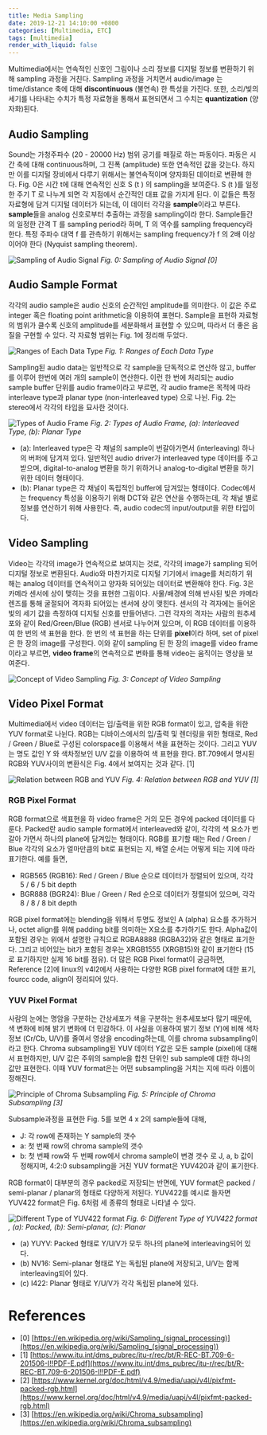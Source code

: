 ```yaml
---
title: Media Sampling
date: 2019-12-21 14:10:00 +0800
categories: [Multimedia, ETC]
tags: [multimedia]
render_with_liquid: false
---
```


Multimedia에서는 연속적인 신호인 그림이나 소리 정보를 디지털 정보를 변환하기 위해 sampling 과정을 거친다. Sampling 과정을 거치면서 audio/image 는 time/distance 축에 대해 **discontinuous** (불연속) 한 특성을 가진다. 또한, 소리/빛의 세기를 나타내는 수치가 특정 자료형을 통해서 표현되면서 그 수치는 **quantization** (양자화)된다.

## Audio Sampling

Sound는 가청주파수 (20 - 20000 Hz) 범위 공기를 매질로 하는 파동이다. 파동은 시간 축에 대해 continuous하며, 그 진폭 (amplitude) 또한 연속적인 값을 갖는다. 하지만 이를 디지털 장비에서 다루기 위해서는 불연속적이며 양자화된 데이터로 변환해 한다. Fig. 0은 시간 t에 대해 연속적인 신호 S (t ) 의 sampling을 보여준다. S (t )를 일정한 주기 T 로 나누게 되면 각 지점에서 순간적인 대표 값을 가지게 된다. 이 값들은 특정 자료형에 담겨 디지털 데이터가 되는데, 이 데이터 각각을 **sample**이라고 부른다. **sample**들을 analog 신호로부터 추출하는 과정을 sampling이라 한다. Sample들간의 일정한 간격 T 를 sampling period라 하며, T 의 역수를 sampling frequency라 한다. 특정 주파수 대역 f 를 관측하기 위해서는 sampling frequency가 f 의 2배 이상이어야 한다 (Nyquist sampling theorem).

![Sampling of Audio Signal](/assets/img/post/multimedia_etc/media_sampling/audio-sampling.png)
_Fig. 0: Sampling of Audio Signal [0]_

## Audio Sample Format

각각의 audio sample은 audio 신호의 순간적인 amplitude를 의미한다. 이 값은 주로 integer 혹은 floating point arithmetic을 이용하여 표현다. Sample을 표현하 자료형의 범위가 클수록 신호의 amplitude를  세분화해서 표현할 수 있으며, 따라서 더 좋은 음질을 구현할 수 있다. 각 자료형 범위는 Fig. 1에 정리해 두었다.

![Ranges of Each Data Type](/assets/img/post/multimedia_etc/media_sampling/range-of-number.png)
_Fig. 1: Ranges of Each Data Type_

Sampling된 audio data는 일반적으로 각 sample을 단독적으로 연산하 않고, buffer를 이루어 한번에 여러 개의 sample이 연산한다. 이런 한 번에 처리되는 audio sample buffer 단위를 audio  frame이라고 부르면, 각 audio frame은 목적에 따라 interleave type과 planar type (non-interleaved type) 으로 나뉜. Fig. 2는 stereo에서 각각의 타입을 묘사한 것이다. 

![Types of Audio Frame](/assets/img/post/multimedia_etc/media_sampling/audio-frame.png)
_Fig. 2: Types of Audio Frame, (a): Interleaved Type, (b): Planar Type_

- (a): Interleaved type은 각 채널의 sample이 번갈아가면서 (interleaving) 하나의 버퍼에 담겨져 있다. 일반적인 audio driver가 interleaved type 데이터를 주고받으며, digital-to-analog 변환을 하기 위하거나 analog-to-digital 변환을 하기 위한 데이터 형태이다.  
- (b): Planar type은 각 채널이 독립적인 buffer에 담겨있는 형태이다. Codec에서는 frequency 특성을 이용하기 위해 DCT와 같은 연산을 수행하는데, 각 채널 별로 정보를 연산하기 위해 사용한다. 즉, audio codec의 input/output을 위한 타입이다.

## Video Sampling

Video는 각각의 image가 연속적으로 보여지는 것로, 각각의 image가 sampling 되어 디지털 정보로 변환된다. Audio와 마찬가지로  디지털 기기에서 image를 처리하기 위해는 analog 데이터를 연속적이고 양자화 되어있는 데이터로 변환해야 한다.  Fig. 3은 카메라 센서에 상이 맺히는 것을 표현한 그림이다. 사물/배경에 의해 반사된 빛은 카메라 렌즈를 통해 굴절되어 격자화 되어있는 센서에 상이 맺힌다. 센서의 각 격자에는 들어온 빛의 세기 값을 측정하여 디지털 신호를 만들어낸다. 그런 각자의 격자는 사람의 원추세포와 같이 Red/Green/Blue (RGB) 센서로 나누어져 있으며, 이 RGB 데이터를 이용하여 한 번의 색 표현을 한다. 한 번의 색 표현을 하는 단위를 **pixel**이라 하며,  set of pixel은 한 장의 image를 구성한다. 이와 같이 sampling 된 한 장의 image를 video frame이라고 부르면, **video frame**의 연속적으로 변화를 통해 video는 움직이는 영상을 보여준다.

![Concept of Video Sampling](/assets/img/post/multimedia_etc/media_sampling/video-sampling.png)
_Fig. 3: Concept of Video Sampling_

## Video Pixel Format

Multimedia에서 video 데이터는 입/출력을 위한 RGB format이 있고, 압축을 위한 YUV format로 나뉜다. RGB는 디바이스에서의 입/출력 및 렌더링을 위한 형태로, Red / Green / Blue로 구성된 colorspace를 이용해서 색을 표현하는 것이다. 그리고 YUV는 명도 값인 Y 와 색차정보인 U/V 값을 이용하여 색 표현을 한다. BT.709에서 명시된 RGB와 YUV사이의 변환식은 Fig. 4에서  보여지는 것과 같다. [1]

![Relation between RGB and YUV](/assets/img/post/multimedia_etc/media_sampling/rgb-yub-conversion-equation.png)
_Fig. 4: Relation between RGB and YUV [1]_

### RGB Pixel Format

RGB format으로 색표현을 하 video frame은 거의 모든 경우에 packed 데이터를 다룬다. Packed란 audio sample format에서 interleaved와 같이, 각각의 색 요소가 번갈아 가면서 하나의 plane에 담겨있는 형태이다.  RGB를 표기할 때는 Red / Green / Blue 각각의 요소가 얼마만큼의 bit로 표현되는 지, 배열 순서는 어떻게 되는 지에 따라 표기한다. 예를 들면,

- RGB565 (RGB16): Red / Green / Blue 순으로 데이터가 정렬되어 있으며, 각각 5 / 6 / 5 bit depth
- BGR888 (BGR24): Blue / Green / Red 순으로 데이터가 정렬되어 있으며, 각각 8 / 8 / 8 bit depth

RGB pixel format에는 blending을 위해서 투명도 정보인 A (alpha) 요소를 추가하거나, octet align를 위해 padding bit를 의미하는 X요소를 추가하기도 한다. Alpha값이 포함된 경우는 위에서 설명한 규칙으로 RGBA8888 (RGBA32)와 같은 형태로 표기한다. 그리고 비어있는 bit가 포함된 경우는 XRGB1555 (XRGB15)와 같이 표기한다 (15로 표기하지만 실제 16 bit를 점유). 더 많은 RGB Pixel format이 궁금하면, Reference [2]에 linux의 v4l2에서 사용하는 다양한 RGB pixel format에 대한 표기, fourcc code, align이 정리되어 있다.

### YUV Pixel Format

사람의 눈에는 명암을 구분하는 간상세포가 색을 구분하는 원추세포보다 많기 때문에, 색 변화에 비해 밝기 변화에 더 민감하다. 이 사실을 이용하여 밝기 정보 (Y)에 비해 색차 정보 (Cr/Cb, U/V)를 줄여서 영상을 encoding하는데, 이를 chroma subsampling이라고 한다. Chroma subsampling된 YUV 데이터 Y값은 모든 sample (pixel)에 대해서 표현하지만, U/V 값은 주위의 sample을 합친 단위인 sub sample에 대한 하나의 값만 표현한다. 이때 YUV format은는 어떤 subsampling을 거치는  지에 따라 이름이 정해진다. 

![Principle of Chroma Subsampling](/assets/img/post/multimedia_etc/media_sampling/chroma-subsampling.png)
_Fig. 5: Principle of Chroma Subsampling [3]_

Subsample과정을 표현한 Fig. 5를 보면 4 x 2의 sample들에 대해,
- J: 각 row에 존재하는 Y sample의 갯수
- a: 첫 번째 row의 chroma sample의 갯수
- b: 첫 번째 row와 두 번째 row에서 chroma sample이 변경 갯수
로 J, a, b 값이 정해지며, 4:2:0 subsampling을 거친 YUV format은 YUV420과 같이 표기한다.

RGB format이 대부분의 경우 packed로 저장되는 반면에, YUV format은 packed / semi-planar / planar의 형태로 다양하게 저된다. YUV422를 예시로 들자면 YUV422 format은 Fig. 6처럼 세 종류의 형태로 나타낼 수 있다.

![Different Type of YUV422 format](/assets/img/post/multimedia_etc/media_sampling/yuv-example.png)
_Fig. 6: Different Type of YUV422 format , (a): Packed, (b): Semi-planar, (c): Planar_

- (a) YUYV: Packed 형태로 Y/U/V가 모두 하나의 plane에 interleaving되어 있다.
- (b) NV16: Semi-planar 형태로 Y는 독립된 plane에 저장되고, U/V는 함께 interleaving되어 있다.
- (c) I422: Planar 형태로 Y/U/V가 각각 독립된 plane에 있다.

# References
- [0] [https://en.wikipedia.org/wiki/Sampling_(signal_processing)](https://en.wikipedia.org/wiki/Sampling_(signal_processing))
- [1] [https://www.itu.int/dms_pubrec/itu-r/rec/bt/R-REC-BT.709-6-201506-I!!PDF-E.pdf](https://www.itu.int/dms_pubrec/itu-r/rec/bt/R-REC-BT.709-6-201506-I!!PDF-E.pdf)
- [2] [https://www.kernel.org/doc/html/v4.9/media/uapi/v4l/pixfmt-packed-rgb.html](https://www.kernel.org/doc/html/v4.9/media/uapi/v4l/pixfmt-packed-rgb.html)
- [3] [https://en.wikipedia.org/wiki/Chroma_subsampling](https://en.wikipedia.org/wiki/Chroma_subsampling)